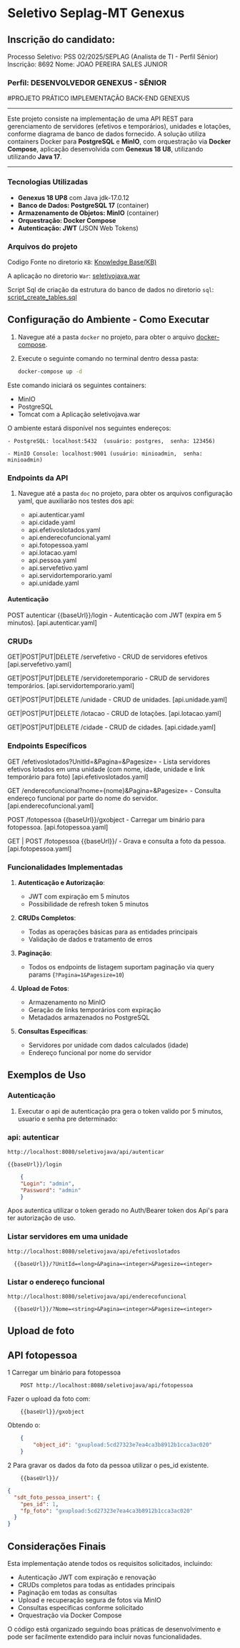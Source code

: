 # Seletivo Seplag-MT Genexus

## Inscrição do candidato:

Processo Seletivo: PSS 02/2025/SEPLAG (Analista de TI - Perfil Sênior)
Inscrição: 8692
Nome: JOAO PEREIRA SALES JUNIOR

### Perfil: DESENVOLVEDOR GENEXUS - SÊNIOR


#PROJETO PRÁTICO IMPLEMENTAÇÃO BACK-END GENEXUS


---


Este projeto consiste na implementação de uma API REST para gerenciamento de servidores (efetivos e temporários), unidades e lotações, conforme diagrama de banco de dados fornecido. A solução utiliza containers Docker para **PostgreSQL** e **MinIO**, com orquestração via **Docker Compose**, aplicação desenvolvida com **Genexus 18 U8**, utilizando utilizando **Java 17**.


---

### Tecnologias Utilizadas

 - **Genexus 18 UP8** com Java jdk-17.0.12  
 - **Banco de Dados: PostgreSQL 17** (container) 
 - **Armazenamento de Objetos: MinIO** (container) 
 - **Orquestração: Docker Compose** 
 - **Autenticação: JWT** (JSON Web Tokens) 


### Arquivos do projeto
Codigo Fonte no diretorio `KB`: [Knowledge Base(KB)](https://github.com/joaosalesjr/SeletivoSeplagGenexus/edit/main/KB_ProjetoGenexus.rar)

A aplicação no diretorio `War`: [seletivojava.war](https://github.com/joaosalesjr/SeletivoSeplagGenexus/edit/main/seletivojava.war) 

Script Sql de criação da estrutura do banco de dados no diretorio `sql`: [script_create_tables.sql](https://github.com/joaosalesjr/SeletivoSeplagGenexus/edit/main/script_create_tables.sql) 



## Configuração do Ambiente - Como Executar

1. Navegue até a pasta `docker` no projeto, para obter o arquivo [docker-compose](https://github.com/joaosalesjr/SeletivoSeplagGenexus/blob/main/docker/docker-compose.yaml).

2. Execute o seguinte comando no terminal dentro dessa pasta:
    ```sh
    docker-compose up -d
    ```
  Este comando iniciará os seguintes containers:
   - MinIO
   - PostgreSQL
   - Tomcat com a Aplicação seletivojava.war

O ambiente estará disponível nos seguintes endereços:

    - PostgreSQL: localhost:5432  (usuário: postgres,  senha: 123456)

    - MinIO Console: localhost:9001 (usuário: minioadmin,  senha: minioadmin)


### Endpoints da API

1. Navegue até a pasta `doc` no projeto, para obter os arquivos configuração yaml, que auxiliarão nos  testes dos api:


    - api.autenticar.yaml
    - api.cidade.yaml
    - api.efetivoslotados.yaml
    - api.enderecofuncional.yaml
    - api.fotopessoa.yaml
    - api.lotacao.yaml
    - api.pessoa.yaml
    - api.servefetivo.yaml
    - api.servidortemporario.yaml
    - api.unidade.yaml

#### Autenticação

POST  autenticar {{baseUrl}}/login - Autenticação com JWT (expira em 5 minutos). [api.autenticar.yaml]

### CRUDs
GET|POST|PUT|DELETE /servefetivo - CRUD de servidores efetivos [api.servefetivo.yaml]

GET|POST|PUT|DELETE /servidoretemporario - CRUD de servidores temporários. [api.servidortemporario.yaml]

GET|POST|PUT|DELETE /unidade - CRUD de unidades.  [api.unidade.yaml]

GET|POST|PUT|DELETE /lotacao - CRUD de lotações. [api.lotacao.yaml]

GET|POST|PUT|DELETE /cidade - CRUD de cidades. [api.cidade.yaml]


### Endpoints Específicos
GET /efetivoslotados?UnitId=<long>&Pagina=<integer>&Pagesize=<integer> - Lista servidores efetivos lotados em uma unidade (com nome, idade, unidade e link temporário para foto) [api.efetivoslotados.yaml]

GET /enderecofuncional?nome={nome}<string>&Pagina=<integer>&Pagesize=<integer> - Consulta endereço funcional por parte do nome do servidor. [api.enderecofuncional.yaml]

POST /fotopessoa {{baseUrl}}/gxobject -  Carregar um binário para fotopessoa. [api.fotopessoa.yaml]

GET | POST /fotopessoa {{baseUrl}}/ -  Grava e consulta a foto da pessoa. [api.fotopessoa.yaml]


### Funcionalidades Implementadas

1. **Autenticação e Autorização**:
   - JWT com expiração em 5 minutos
   - Possibilidade de refresh token 5 minutos

2. **CRUDs Completos**:
   - Todas as operações básicas para as entidades principais
   - Validação de dados e tratamento de erros

3. **Paginação**:
   - Todos os endpoints de listagem suportam paginação via query params (`?Pagina=1&Pagesize=10`)

4. **Upload de Fotos**:
   - Armazenamento no MinIO
   - Geração de links temporários com expiração
   - Metadados armazenados no PostgreSQL

5. **Consultas Específicas**:
   - Servidores por unidade com dados calculados (idade)
   - Endereço funcional por nome do servidor



## Exemplos de Uso

### Autenticação

1. Executar o api de autenticação pra gera o token valido por 5 minutos, usuario e senha pre determinado: 

### api: autenticar 

    http://localhost:8080/seletivojava/api/autenticar
 
    {{baseUrl}}/login

```json
    {
    "Login": "admin",
    "Password": "admin"
    }
```

Apos autentica utilizar o token gerado no Auth/Bearer token dos Api's para ter autorização de uso.


### Listar servidores em uma unidade

    http://localhost:8080/seletivojava/api/efetivoslotados

```url  
  {{baseUrl}}/?UnitId=<long>&Pagina=<integer>&Pagesize=<integer>
```

### Listar o endereço funcional

    http://localhost:8080/seletivojava/api/enderecofuncional

```url  
  {{baseUrl}}/?Nome=<string>&Pagina=<integer>&Pagesize=<integer>
```


## Upload de foto

## API fotopessoa

1 Carregar um binário para fotopessoa

```url
    POST http://localhost:8080/seletivojava/api/fotopessoa
```
Fazer o upload da foto com:
```url
    {{baseUrl}}/gxobject
```
Obtendo o:
```json
    {
        "object_id": "gxupload:5cd27323e7ea4ca3b8912b1cca3ac020"
    }
```

2 Para gravar os dados da foto da pessoa utilizar o pes_id existente.
```url
    {{baseUrl}}/
```
```json
{
  "sdt_foto_pessoa_insert": {
    "pes_id": 1,
    "fp_foto": "gxupload:5cd27323e7ea4ca3b8912b1cca3ac020"
  }
}
```


## Considerações Finais

Esta implementação atende todos os requisitos solicitados, incluindo:
- Autenticação JWT com expiração e renovação
- CRUDs completos para todas as entidades principais
- Paginação em todas as consultas
- Upload e recuperação segura de fotos via MinIO
- Consultas específicas conforme solicitado
- Orquestração via Docker Compose

O código está organizado seguindo boas práticas de desenvolvimento e pode ser facilmente extendido para incluir novas funcionalidades.


